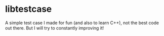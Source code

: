 # libtestcase
A simple test case I made for fun (and also to learn C++), not the best code out there. But I will try to constantly improving it!
